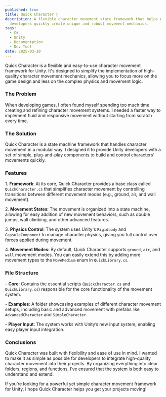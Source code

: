 ```yaml
---
published: true
title: Quick Character 🏃
description: A flexible character movement state framework that helps game
  developers quickly create unique and robust movement mechanics.
tags:
  - C#
  - Unity
  - Documentation
  - Dev Tool
date: 2025-03-10
---
```

Quick Character is a flexible and easy-to-use character movement framework for Unity. It's designed to simplify the implementation of high-quality character movement mechanics, allowing you to focus more on the game design and less on the complex physics and movement logic.

### The Problem

When developing games, I often found myself spending too much time creating and refining character movement systems. I needed a faster way to implement fluid and responsive movement without starting from scratch every time.

### The Solution

Quick Character is a state machine framework that handles character movement in a modular way. I designed it to provide Unity developers with a set of simple, plug-and-play components to build and control characters' movements quickly.

### Features

1\. **Framework**: At its core, Quick Character provides a base class called `QuickCharacter.cs` that simplifies character movement by controlling transitions between different movement modes (e.g., ground, air, and wall movement).

2\. **Movement States**: The movement is organized into a state machine, allowing for easy addition of new movement behaviors, such as double jumps, wall climbing, and other advanced features.

3\. **Physics Control**: The system uses Unity's `Rigidbody` and `CapsuleComponent` to manage character physics, giving you full control over forces applied during movement.

4\. **Movement Modes**: By default, Quick Character supports `ground`, `air`, and `wall` movement modes. You can easily extend this by adding more movement types to the `MoveMedium` enum in `QuickLibrary.cs`.

### File Structure

\- **Core**: Contains the essential scripts (`QuickCharacter.cs` and `QuickLibrary.cs`) responsible for the core functionality of the movement system.

\- **Examples**: A folder showcasing examples of different character movement setups, including basic and advanced movement with prefabs like `AdvancedCharacter` and `SimpleCharacter`.

\- **Player Input**: The system works with Unity’s new input system, enabling easy player input integration.

### Conclusions

Quick Character was built with flexibility and ease of use in mind. I wanted to make it as simple as possible for developers to integrate high-quality character movement into their projects. By organizing everything into clear folders, regions, and functions, I’ve ensured that the system is both easy to understand and extend.

If you’re looking for a powerful yet simple character movement framework for Unity, I hope Quick Character helps you get your projects moving!